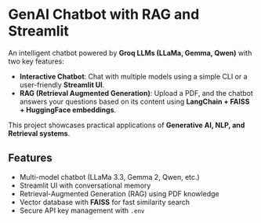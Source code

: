 #  GenAI Chatbot with RAG and Streamlit

An intelligent chatbot powered by **Groq LLMs (LLaMa, Gemma, Qwen)** with two key features:
- **Interactive Chatbot**: Chat with multiple models using a simple CLI or a user-friendly **Streamlit UI**.
- **RAG (Retrieval Augmented Generation)**: Upload a PDF, and the chatbot answers your questions based on its content using **LangChain + FAISS + HuggingFace embeddings**.

This project showcases practical applications of **Generative AI, NLP, and Retrieval systems**.

##  Features
-  Multi-model chatbot (LLaMa 3.3, Gemma 2, Qwen, etc.)
-  Streamlit UI with conversational memory
-  Retrieval-Augmented Generation (RAG) using PDF knowledge
-  Vector database with **FAISS** for fast similarity search
-  Secure API key management with `.env`



